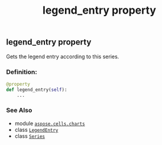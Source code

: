 ﻿---
title: legend_entry property
second_title: Aspose.Cells for Python via .NET API References
description: 
type: docs
weight: 320
url: /aspose.cells.charts/series/legend_entry/
is_root: false
---

## legend_entry property


Gets the legend entry according to this series.
### Definition:
```python
@property
def legend_entry(self):
    ...
```

### See Also
* module [`aspose.cells.charts`](../../)
* class [`LegendEntry`](/cells/python-net/aspose.cells.charts/legendentry)
* class [`Series`](/cells/python-net/aspose.cells.charts/series)

